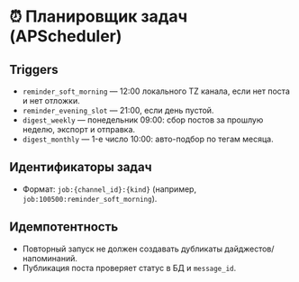 # ⏰ Планировщик задач (APScheduler)

## Triggers
- `reminder_soft_morning` — 12:00 локального TZ канала, если нет поста и нет отложки.
- `reminder_evening_slot` — 21:00, если день пустой.
- `digest_weekly` — понедельник 09:00: сбор постов за прошлую неделю, экспорт и отправка.
- `digest_monthly` — 1-е число 10:00: авто-подбор по тегам месяца.

## Идентификаторы задач
- Формат: `job:{channel_id}:{kind}` (например, `job:100500:reminder_soft_morning`).

## Идемпотентность
- Повторный запуск не должен создавать дубликаты дайджестов/напоминаний.
- Публикация поста проверяет статус в БД и `message_id`.
